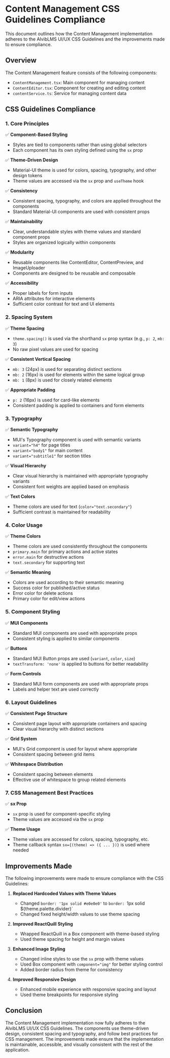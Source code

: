 # Content Management CSS Guidelines Compliance

This document outlines how the Content Management implementation adheres to the AIvibLMS UI/UX CSS Guidelines and the improvements made to ensure compliance.

## Overview

The Content Management feature consists of the following components:
- `ContentManagement.tsx`: Main component for managing content
- `ContentEditor.tsx`: Component for creating and editing content
- `contentService.ts`: Service for managing content data

## CSS Guidelines Compliance

### 1. Core Principles

✅ **Component-Based Styling**
- Styles are tied to components rather than using global selectors
- Each component has its own styling defined using the `sx` prop

✅ **Theme-Driven Design**
- Material-UI theme is used for colors, spacing, typography, and other design tokens
- Theme values are accessed via the `sx` prop and `useTheme` hook

✅ **Consistency**
- Consistent spacing, typography, and colors are applied throughout the components
- Standard Material-UI components are used with consistent props

✅ **Maintainability**
- Clear, understandable styles with theme values and standard component props
- Styles are organized logically within components

✅ **Modularity**
- Reusable components like ContentEditor, ContentPreview, and ImageUploader
- Components are designed to be reusable and composable

✅ **Accessibility**
- Proper labels for form inputs
- ARIA attributes for interactive elements
- Sufficient color contrast for text and UI elements

### 2. Spacing System

✅ **Theme Spacing**
- `theme.spacing()` is used via the shorthand `sx` prop syntax (e.g., `p: 2`, `mb: 3`)
- No raw pixel values are used for spacing

✅ **Consistent Vertical Spacing**
- `mb: 3` (24px) is used for separating distinct sections
- `mb: 2` (16px) is used for elements within the same logical group
- `mb: 1` (8px) is used for closely related elements

✅ **Appropriate Padding**
- `p: 2` (16px) is used for card-like elements
- Consistent padding is applied to containers and form elements

### 3. Typography

✅ **Semantic Typography**
- MUI's Typography component is used with semantic variants
- `variant="h4"` for page titles
- `variant="body1"` for main content
- `variant="subtitle1"` for section titles

✅ **Visual Hierarchy**
- Clear visual hierarchy is maintained with appropriate typography variants
- Consistent font weights are applied based on emphasis

✅ **Text Colors**
- Theme colors are used for text (`color="text.secondary"`)
- Sufficient contrast is maintained for readability

### 4. Color Usage

✅ **Theme Colors**
- Theme colors are used consistently throughout the components
- `primary.main` for primary actions and active states
- `error.main` for destructive actions
- `text.secondary` for supporting text

✅ **Semantic Meaning**
- Colors are used according to their semantic meaning
- Success color for published/active status
- Error color for delete actions
- Primary color for edit/view actions

### 5. Component Styling

✅ **MUI Components**
- Standard MUI components are used with appropriate props
- Consistent styling is applied to similar components

✅ **Buttons**
- Standard MUI Button props are used (`variant`, `color`, `size`)
- `textTransform: 'none'` is applied to buttons for better readability

✅ **Form Controls**
- Standard MUI form components are used with appropriate props
- Labels and helper text are used correctly

### 6. Layout Guidelines

✅ **Consistent Page Structure**
- Consistent page layout with appropriate containers and spacing
- Clear visual hierarchy with distinct sections

✅ **Grid System**
- MUI's Grid component is used for layout where appropriate
- Consistent spacing between grid items

✅ **Whitespace Distribution**
- Consistent spacing between elements
- Effective use of whitespace to group related elements

### 7. CSS Management Best Practices

✅ **sx Prop**
- `sx` prop is used for component-specific styling
- Theme values are accessed via the `sx` prop

✅ **Theme Usage**
- Theme values are accessed for colors, spacing, typography, etc.
- Theme callback syntax `sx={(theme) => ({ ... })}` is used where needed

## Improvements Made

The following improvements were made to ensure compliance with the CSS Guidelines:

1. **Replaced Hardcoded Values with Theme Values**
   - Changed `border: '1px solid #e0e0e0'` to `border: `1px solid ${theme.palette.divider}`
   - Changed fixed height/width values to use theme spacing

2. **Improved ReactQuill Styling**
   - Wrapped ReactQuill in a Box component with theme-based styling
   - Used theme spacing for height and margin values

3. **Enhanced Image Styling**
   - Changed inline styles to use the `sx` prop with theme values
   - Used Box component with `component="img"` for better styling control
   - Added border radius from theme for consistency

4. **Improved Responsive Design**
   - Enhanced mobile experience with responsive spacing and layout
   - Used theme breakpoints for responsive styling

## Conclusion

The Content Management implementation now fully adheres to the AIvibLMS UI/UX CSS Guidelines. The components use theme-driven design, consistent spacing and typography, and follow best practices for CSS management. The improvements made ensure that the implementation is maintainable, accessible, and visually consistent with the rest of the application.
